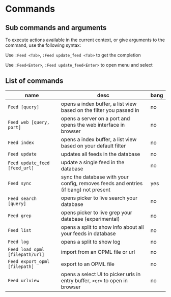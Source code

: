 # Commands

## Sub commands and arguments

To execute actions available in the current context,
or give arguments to the command, use the following syntax:

Use `:Feed <Tab>`, `:Feed update_feed <Tab>` to get the completion

Use `:Feed<Enter>`, `:Feed update_feed<Enter>` to open menu and select

## List of commands

| name                            | desc                                                                                | bang |
| ------------------------------- | ----------------------------------------------------------------------------------- | ---- |
| `Feed [query]`                  | opens a index buffer, a list view based on the filter you passed in                 | no   |
| `Feed web [query, port]`        | opens a server on a port and opens the web interface in browser                     | no   |
| `Feed index`                    | opens a index buffer, a list view based on your default filter                      | no   |
| `Feed update`                   | updates all feeds in the database                                                   | no   |
| `Feed update_feed [feed_url]`   | update a single feed in the database                                                | no   |
| `Feed sync`                     | sync the database with your config, removes feeds and entries (if bang) not present | yes  |
| `Feed search [query]`           | opens picker to live search your database                                           | no   |
| `Feed grep`                     | opens picker to live grep your database (experimental)                              | no   |
| `Feed list`                     | opens a split to show info about all your feeds in database                         | no   |
| `Feed log`                      | opens a split to show log                                                           | no   |
| `Feed load_opml [filepath/url]` | import from an OPML file or url                                                     | no   |
| `Feed export_opml [filepath]`   | export to an OPML file                                                              | no   |
| `Feed urlview`                  | opens a select UI to picker urls in entry buffer, `<cr>` to open in browser         | no   |
